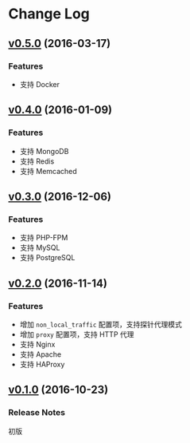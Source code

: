 # Change Log

## [v0.5.0](https://github.com/efc2/efc2-agent/tree/v0.5.0) (2016-03-17)

### Features
- 支持 Docker

## [v0.4.0](https://github.com/efc2/efc2-agent/tree/v0.4.0) (2016-01-09)

### Features
- 支持 MongoDB
- 支持 Redis
- 支持 Memcached

## [v0.3.0](https://github.com/efc2/efc2-agent/tree/v0.3.0) (2016-12-06)

### Features
- 支持 PHP-FPM
- 支持 MySQL
- 支持 PostgreSQL

## [v0.2.0](https://github.com/efc2/efc2-agent/tree/v0.2.0) (2016-11-14)

### Features
- 增加 `non_local_traffic` 配置项，支持探针代理模式
- 增加 `proxy` 配置项，支持 HTTP 代理
- 支持 Nginx
- 支持 Apache
- 支持 HAProxy

## [v0.1.0](https://github.com/efc2/efc2-agent/tree/v0.1.0) (2016-10-23)

### Release Notes

初版
